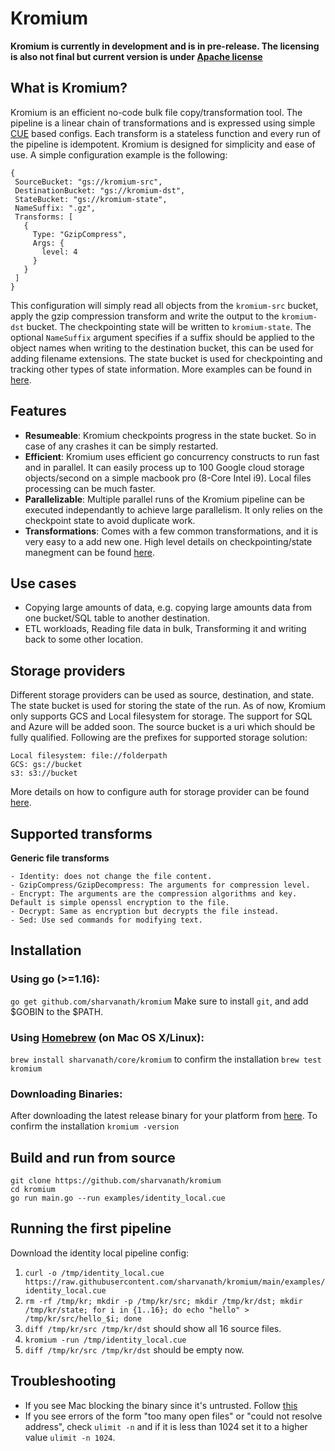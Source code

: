 # Kromium
**Kromium is currently in development and is in pre-release. The licensing is also not final but current version is under [Apache license](https://www.apache.org/licenses/LICENSE-2.0)**

## What is Kromium?

Kromium is an efficient no-code bulk file copy/transformation tool. The pipeline is a linear chain of transformations and is expressed using simple [CUE](https://cuelang.org/) based configs. Each transform is a stateless function and every run of the pipeline is idempotent. Kromium is designed for simplicity and ease of use. A simple configuration example is the following:

```
{
 SourceBucket: "gs://kromium-src",
 DestinationBucket: "gs://kromium-dst",
 StateBucket: "gs://kromium-state",
 NameSuffix: ".gz",
 Transforms: [
   {
     Type: "GzipCompress",
     Args: {
       level: 4
     }
   }
 ]
}
```

This configuration will simply read all objects from the `kromium-src` bucket, apply the gzip compression transform and write the output to the `kromium-dst` bucket. The checkpointing state will be written to `kromium-state`. The optional `NameSuffix` argument specifies if a suffix should be applied to the object names when writing to the destination bucket, this can be used for adding filename extensions. The state bucket is used for checkpointing and tracking other types of state information. More examples can be found in [here](https://github.com/sharvanath/kromium/tree/main/examples).

## Features
- **Resumeable**: Kromium checkpoints progress in the state bucket. So in case of any crashes it can be simply restarted.
- **Efficient**: Kromium uses efficient go concurrency constructs to run fast and in parallel. It can easily process up to 100 Google cloud storage objects/second on a simple macbook pro (8-Core Intel i9). Local files processing can be much faster.
- **Parallelizable**: Multiple parallel runs of the Kromium pipeline can be executed independantly to achieve large parallelism. It only relies on the checkpoint state to avoid duplicate work. 
- **Transformations**: Comes with a few common transformations, and it is very easy to a add new one.
High level details on checkpointing/state manegment can be found [here](https://github.com/sharvanath/kromium/blob/main/core/README.md).

## Use cases
- Copying large amounts of data, e.g. copying large amounts data from one bucket/SQL table to another destination.
- ETL workloads, Reading file data in bulk, Transforming it and writing back to some other location.

## Storage providers
Different storage providers can be used as source, destination, and state. The state bucket is used for storing the state of the run.
As of now, Kromium only supports GCS and Local filesystem for storage. The support for SQL and Azure will be added soon. The source bucket is a uri which should be fully qualified. Following are the prefixes for supported storage solution:
```
Local filesystem: file://folderpath
GCS: gs://bucket
s3: s3://bucket
```

More details on how to configure auth for storage provider can be found [here](https://github.com/sharvanath/kromium/tree/main/storage).

## Supported transforms
**Generic file transforms**
```
- Identity: does not change the file content.
- GzipCompress/GzipDecompress: The arguments for compression level.
- Encrypt: The arguments are the compression algorithms and key. Default is simple openssl encryption to the file.
- Decrypt: Same as encryption but decrypts the file instead.
- Sed: Use sed commands for modifying text.
```

## Installation
### Using go (>=1.16):
`go get github.com/sharvanath/kromium`
Make sure to install `git`, and add $GOBIN to the $PATH.

### Using [Homebrew](https://brew.sh/) (on Mac OS X/Linux):
`brew install sharvanath/core/kromium`
to confirm the installation
`brew test kromium`

### Downloading Binaries:
After downloading the latest release binary for your platform from [here](https://github.com/sharvanath/kromium/releases).
To confirm the installation
`kromium -version`

## Build and run from source
```
git clone https://github.com/sharvanath/kromium 
cd kromium
go run main.go --run examples/identity_local.cue
```

## Running the first pipeline
Download the identity local pipeline config: 
1. `curl -o /tmp/identity_local.cue https://raw.githubusercontent.com/sharvanath/kromium/main/examples/identity_local.cue`
2. `rm -rf /tmp/kr; mkdir -p /tmp/kr/src; mkdir /tmp/kr/dst; mkdir /tmp/kr/state; for i in {1..16}; do echo "hello" > /tmp/kr/src/hello_$i; done`
3. `diff /tmp/kr/src /tmp/kr/dst` should show all 16 source files.
4. `kromium -run /tmp/identity_local.cue`
5. `diff /tmp/kr/src /tmp/kr/dst` should be empty now.

## Troubleshooting
* If you see Mac blocking the binary since it's untrusted. Follow [this](https://github.molgen.mpg.de/pages/bs/macOSnotes/mac/mac_procs_unsigned.html)
* If you see errors of the form "too many open files" or "could not resolve address", check `ulimit -n` and if it is less than 1024 set it to a higher value `ulimit -n 1024`.
